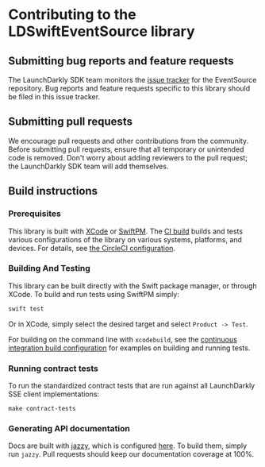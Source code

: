 Contributing to the LDSwiftEventSource library
================================================

Submitting bug reports and feature requests
------------------

The LaunchDarkly SDK team monitors the [issue tracker](https://github.com/launchdarkly/swift-eventsource/issues) for the EventSource repository. Bug reports and feature requests specific to this library should be filed in this issue tracker.

Submitting pull requests
------------------

We encourage pull requests and other contributions from the community. Before submitting pull requests, ensure that all temporary or unintended code is removed. Don't worry about adding reviewers to the pull request; the LaunchDarkly SDK team will add themselves.

Build instructions
------------------

### Prerequisites

This library is built with [XCode](https://developer.apple.com/xcode/) or [SwiftPM](https://swift.org/package-manager/). The [CI build](https://circleci.com/gh/launchdarkly/swift-eventsource) builds and tests various configurations of the library on various systems, platforms, and devices. For details, see [the CircleCI configuration][ci-config].

### Building And Testing

This library can be built directly with the Swift package manager, or through XCode. To build and run tests using SwiftPM simply:

```bash
swift test
```

Or in XCode, simply select the desired target and select `Product -> Test`.

For building on the command line with `xcodebuild`, see the [continuous integration build configuration][ci-config] for examples on building and running tests.

### Running contract tests

To run the standardized contract tests that are run against all LaunchDarkly SSE client implementations:
```
make contract-tests
```

### Generating API documentation

Docs are built with [jazzy](https://github.com/realm/jazzy), which is configured [here](https://github.com/launchdarkly/swift-eventsource/blob/master/.jazzy.yaml). To build them, simply run `jazzy`. Pull requests should keep our documentation coverage at 100%.

[ci-config]: https://github.com/launchdarkly/swift-eventsource/blob/master/.circleci/config.yml
